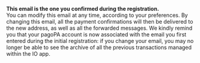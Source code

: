 **This email is the one you confirmed during the registration.**  
You can modify this email at any time, according to your preferences. By changing this email, all the payment confirmations will then be delivered to the new address, as well as all the forwarded messages. We kindly remind you that your pagoPA account is now associated with the email you first entered during the initial registration: if you change your email, you may no longer be able to see the archive of all the previous transactions managed within the IO app.
